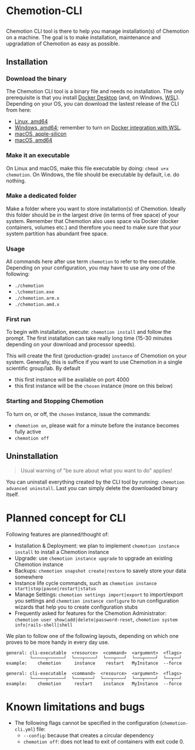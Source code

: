 # Chemotion-CLI

##

Chemotion CLI tool is there to help you manage installation(s) of Chemotion on a machine. The goal is to make installation, maintenance and upgradation of Chemotion as easy as possible.

## Installation

### Download the binary

The Chemotion CLI tool is a binary file and needs no installation. The only prerequisite is that you install [Docker Desktop](https://www.docker.com/products/docker-desktop/) (and, on Windows, [WSL](https://docs.microsoft.com/en-us/windows/wsl/install)). Depending on your OS, you can download the lastest release of the CLI from here:

- [Linux, amd64](https://github.com/harivyasi/chemotion/releases/download/latest/chemotion)
- [Windows, amd64](https://github.com/harivyasi/chemotion/releases/download/latest/chemotion.exe); remember to turn on [Docker integration with WSL](https://docs.docker.com/desktop/windows/wsl/).
- [macOS, apple-silicon](https://github.com/harivyasi/chemotion/releases/download/latest/chemotion.arm.x)
- [macOS, amd64](https://github.com/harivyasi/chemotion/releases/download/latest/chemotion.amd.x)

### Make it an executable

On Linux and macOS, make this file executable by doing: `chmod u+x chemotion`.
On Windows, the file should be executable by default, i.e. do nothing.

### Make a dedicated folder

Make a folder where you want to store installation(s) of Chemotion. Ideally this folder should be in the largest drive (in terms of free space) of your system. Remember that Chemotion also uses space via Docker (docker containers, volumes etc.) and therefore you need to make sure that your system partition has abundant free space.

### Usage

All commands here after use term `chemotion` to refer to the executable. Depending on your configuration, you may have to use any one of the following:

- `./chemotion`
- `.\chemotion.exe`
- `./chemotion.arm.x`
- `./chemotion.amd.x`

### First run

To begin with installation, execute: `chemotion install` and follow the prompt. The first installation can take really long time (15-30 minutes depending on your download and processor speeds).

This will create the first (production-grade) `instance` of Chemotion on your system. Generally, this is suffice if you want to use Chemotion in a single scientific group/lab. By default

- this first instance will be available on port 4000
- this first instance will be the `chosen` instance (more on this below)

### Starting and Stopping Chemotion

To turn on, or off, the `chosen` instance, issue the commands:

- `chemotion on`, please wait for a minute before the instance becomes fully active
- `chemotion off`

## Uninstallation

> Usual warning of "be sure about what you want to do" applies!

You can uninstall everything created by the CLI tool by running: `chemotion advanced uninstall`. Last you can simply delete the downloaded binary itself.

# Planned concept for CLI

Following features are planned/thought of:

- Installation & Deployment: we plan to implement `chemotion instance install` to install a Chemotion instance
- Upgrade: use `chemotion instance upgrade` to upgrade an existing Chemotion instance
- Backups: `chemotion snapshot create|restore` to savely store your data somewhere
- Instance life cycle commands, such as `chemotion instance start|stop|pause|restart|status`
- Manage Settings: `chemotion settings import|export` to import/export you settings and `chemotion instance configure` to run configuration wizards that help you to create configuration stubs
- Frequently asked for features for the Chemotion Administrator: `chemotion user show|add|delete|password-reset`, `chemotion system info|rails-shell|shell`

We plan to follow one of the following layouts, depending on which one proves to be more handy in every day use.

```
general: cli-executable  <resource>  <command>  <argument>  <flags>
         └─────┬──────┘  └───┬────┘  └───┬───┘  └───┬────┘  └──┬──┘
example:    chemotion     instance    restart   MyInstance  --force
```

```
general: cli-executable  <command>  <resource>  <argument>  <flags>
         └─────┬──────┘  └───┬───┘  └───┬────┘  └───┬────┘  └──┬──┘
example:    chemotion     restart    instance   MyInstance  --force
```

# Known limitations and bugs

- The following flags cannot be specified in the configuration (`chemotion-cli.yml`) file:
  - `--config`: because that creates a circular dependency
  - `chemotion off`: does not lead to exit of containers with exit code 0.
